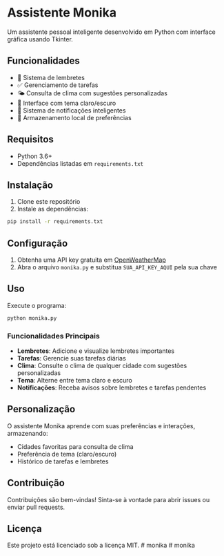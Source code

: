 # Assistente Monika

Um assistente pessoal inteligente desenvolvido em Python com interface gráfica usando Tkinter.

## Funcionalidades

- 📝 Sistema de lembretes
- ✅ Gerenciamento de tarefas
- 🌤 Consulta de clima com sugestões personalizadas
- 🎨 Interface com tema claro/escuro
- 🔔 Sistema de notificações inteligentes
- 💾 Armazenamento local de preferências

## Requisitos

- Python 3.6+
- Dependências listadas em `requirements.txt`

## Instalação

1. Clone este repositório
2. Instale as dependências:
```bash
pip install -r requirements.txt
```

## Configuração

1. Obtenha uma API key gratuita em [OpenWeatherMap](https://openweathermap.org/api)
2. Abra o arquivo `monika.py` e substitua `SUA_API_KEY_AQUI` pela sua chave

## Uso

Execute o programa:
```bash
python monika.py
```

### Funcionalidades Principais

- **Lembretes**: Adicione e visualize lembretes importantes
- **Tarefas**: Gerencie suas tarefas diárias
- **Clima**: Consulte o clima de qualquer cidade com sugestões personalizadas
- **Tema**: Alterne entre tema claro e escuro
- **Notificações**: Receba avisos sobre lembretes e tarefas pendentes

## Personalização

O assistente Monika aprende com suas preferências e interações, armazenando:
- Cidades favoritas para consulta de clima
- Preferência de tema (claro/escuro)
- Histórico de tarefas e lembretes

## Contribuição

Contribuições são bem-vindas! Sinta-se à vontade para abrir issues ou enviar pull requests.

## Licença

Este projeto está licenciado sob a licença MIT. #   m o n i k a  
 #   m o n i k a  
 